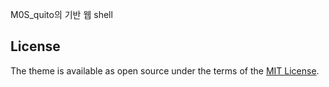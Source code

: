 M0S_quito의 기반 웹 shell

## License

The theme is available as open source under the terms of the [MIT License](https://opensource.org/licenses/MIT).
